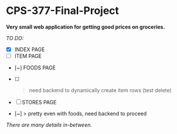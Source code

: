 # CPS-377-Final-Project
**Very small web application for getting good prices on groceries.**

_TO DO:_

- [x] INDEX PAGE
- [ ] ITEM PAGE
- [~] FOODS PAGE
- [ ] > need backend to dynamically create item rows (test delete)
- [ ] STORES PAGE
- [~] > pretty even with foods, need backend to proceed

_There are many details in-between._
